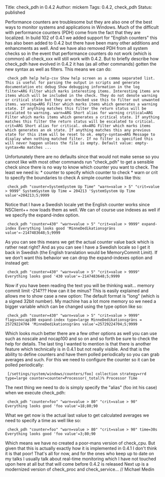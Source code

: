 Title: check_pdh in 0.4.2
Author: mickem
Tags: 0.4.2, check_pdh
Status: published

Performance counters are troublesome but they are also one of the best
ways to monitor systems and applications in Windows. Much of the
difficult with performance counters (PDH) come from the fact that they
are localized. In build 102 of 0.4.1 we added support for "English
counters" this has also been added to 0.4.2 but there have been many
other additions and enhancments as well. And we have also removed PDH
from all system checks so in the event that performance counters do not
work (which is common) all check\_xxx will still work with 0.4.2. But to
briefly describe how check\_pdh have evolved in 0.4.2 it has (as all
other commands) gotten the new syntax as well as filters. This means we
can do:

     check_pdh help help-csv Show help screen as a comma separated list. This is useful for parsing the output in scripts and generate documentation etc debug Show debugging information in the log filter=ARG Filter which marks interesting items. Interesting items are items which will be included in the check. They do not denote warning or critical state but they are checked use this to filter out unwanted items. warning=ARG Filter which marks items which generates a warning state. If anything matches this filter the return status will be escalated to warning. warn=ARG Short alias for warning critical=ARG Filter which marks items which generates a critical state. If anything matches this filter the return status will be escalated to critical. crit=ARG Short alias for critical. ok=ARG Filter which marks items which generates an ok state. If anything matches this any previous state for this item will be reset to ok. empty-syntax=ARG Message to display when nothing matched filter. If no filter is specified this will never happen unless the file is empty. Default value: empty-syntax=No matches ... 

Unfortunately there are no defaults since that would not make sense so
you cannot like with most other commands run "check\_pdh" to get a
sensible check since there is no way to know which counter you want to
check. The least we need is: \* counter to specify which counter to
check \* warn or crit to specify the boundaries to check A simple
counter looks like this:

     check_pdh "counter=SystemSystem Up Time" "warn=value > 5" "crit=value > 9999" SystemSystem Up Time = 204213 'SystemSystem Up Time value'=204213;5;9999 

Notice that I have a Swedish locale yet the English counter works since
NSClient++ now loads them as well. We can of course use indexes as well
if we specify the expand-index option.

     check_pdh "counter=430" "warn=value > 5" "crit=value > 9999" expand-index Everything looks good 'MinneDedikationsgräns value'=-2147483648;5;9999 

As you can see this means we get the actual counter value back which is
rather neat right? And as you can see I have a Swedish locale so I get
it back in Swedish (the English translation would be MemoryCommit
Limit). If we don't want this behavior we can drop the expand-indexes
option and instead get:

     check_pdh "counter=430" "warn=value > 5" "crit=value > 9999" Everything looks good '430 value'=-2147483648;5;9999 

Now if you have been reading the text you will be thinking wait...
memory commit limit -214??? How can it be minus? This is easily
explained and allows me to show case a new option: The default format is
"long" (which is a signed 32bit number). My machine has a lot more
memory so we need a bigger variable which can be changed using the type
option like so:

     check_pdh "counter=430" "warn=value > 5" "crit=value > 9999" flags=nocap100 expand-index type=large MinneDedikationsgräns = 25729224704 'MinneDedikationsgräns value'=25729224704;5;9999 

Which looks much better there are a few other options as well you can
use such as noscale and nocap100 and so on and so forth be sure to check
the help for details. The last ting I wanted to mention is that there is
another feature which technically is in 0.4.1 but not really visible.
And that is the ability to define counters and have them polled
periodically so you can grab averages and such. For this we need to
configure the counter so it can be polled periodically:

     [/settings/system/windows/counters/foo] collection strategy=rrd type=large counter=counter=Processor(_total)% Processor Time 

The next thing we need to do is simply specify the "alias" (foo int his
case) when we execute check\_pdh:

     check_pdh "counter=foo" "warn=value > 80" "crit=value > 90" Everything looks good 'foo value'=18;80;90 

What we get now is the actual last value to get calculated averages we
need to specify a time as well like so:

     check_pdh "counter=foo" "warn=value > 80" "crit=value > 90" time=30s Everything looks good 'foo value'=3;80;90 

Which means we have no created a poor-mans version of check\_cpu. But
given that this is actually exactly how it is implemented in 0.4.1 I
don't think it is that poor! That's all for now, and for the ones who
keep up to date on my talks I usually talk about real-time monitoring
which I have not touched upon here at all but that will come before
0.4.2 is released Next up is a modernized version of check\_proc and
check\_service... // Michael Medin
